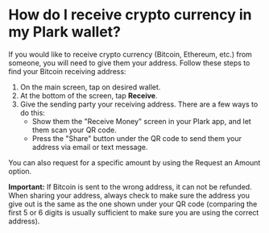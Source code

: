 # How do I receive crypto currency in my Plark wallet?

If you would like to receive crypto currency (Bitcoin, Ethereum, etc.) from someone, you will need to give them your address. Follow these steps to find your Bitcoin receiving address:

1. On the main screen, tap on desired wallet.
2. At the bottom of the screen, tap **Receive**.
3. Give the sending party your receiving address. There are a few ways to do this:
    - Show them the "Receive Money" screen in your Plark app, and let them scan your QR code.
    - Press the "Share" button under the QR code to send them your address via email or text message.

You can also request for a specific amount by using the Request an Amount option.

**Important:** If Bitcoin is sent to the wrong address, it can not be refunded. When sharing your address, always check to make sure the address you give out is the same as the one shown under your QR code (comparing the first 5 or 6 digits is usually sufficient to make sure you are using the correct address).
